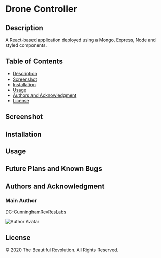 # Drone Controller

## Description

A React-based application deployed using a Mongo, Express, Node and styled components.

## Table of Contents

- [Description](#description)
- [Screenshot](#screenshot)
- [Installation](#installation)
- [Usage](#usage)
- [Authors and Acknowledgment](#authors-and-acknowledgment)
- [License](#license)

## Screenshot

## Installation

## Usage

## Future Plans and Known Bugs

## Authors and Acknowledgment

### Main Author

[DC-CunninghamRevResLabs](https://github.com/DC-Cunningham)

![Author Avatar](https://avatars0.githubusercontent.com/u/47209814?v=4&s=100)

## License

© 2020 The Beautiful Revolution. All Rights Reserved.
